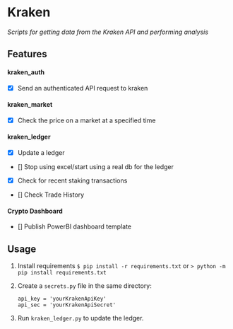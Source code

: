 # Kraken
*Scripts for getting data from the Kraken API and performing analysis*

## Features
#### kraken_auth
- [x] Send an authenticated API request to kraken
#### kraken_market
- [x] Check the price on a market at a specified time
#### kraken_ledger
- [x] Update a ledger
- [] Stop using excel/start using a real db for the ledger
- [x] Check for recent staking transactions
- [] Check Trade History
#### Crypto Dashboard
- [] Publish PowerBI dashboard template

## Usage
1. Install requirements
`$ pip install -r requirements.txt`
or
`> python -m pip install requirements.txt`

1. Create a `secrets.py` file in the same directory:
    ```
    api_key = 'yourKrakenApiKey'
    api_sec = 'yourKrakenApiSecret'
    ```
1. Run `kraken_ledger.py` to update the ledger.